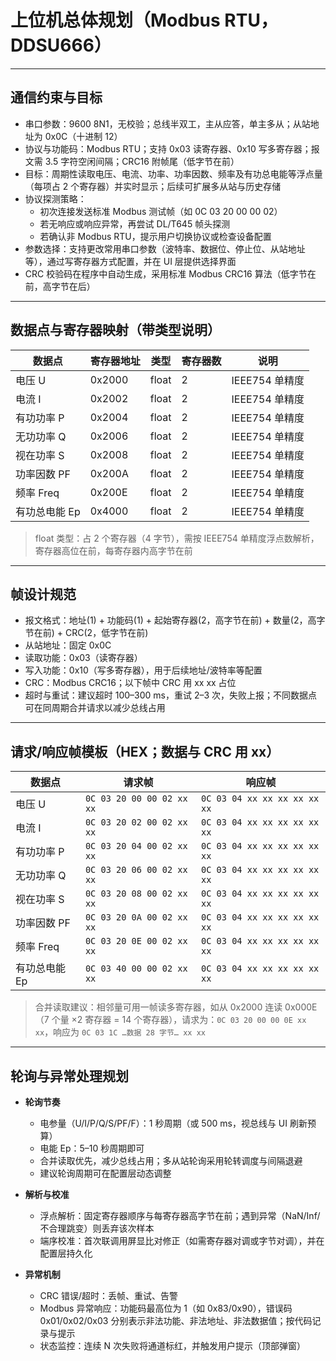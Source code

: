 # 上位机总体规划（Modbus RTU，DDSU666）

---

## 通信约束与目标

- 串口参数：9600 8N1，无校验；总线半双工，主从应答，单主多从；从站地址为 0x0C（十进制 12）
- 协议与功能码：Modbus RTU；支持 0x03 读寄存器、0x10 写多寄存器；报文需 3.5 字符空闲间隔；CRC16 附帧尾（低字节在前）
- 目标：周期性读取电压、电流、功率、功率因数、频率及有功总电能等浮点量（每项占 2 个寄存器）并实时显示；后续可扩展多从站与历史存储
- 协议探测策略：
  - 初次连接发送标准 Modbus 测试帧（如 0C 03 20 00 00 02）
  - 若无响应或响应异常，再尝试 DL/T645 帧头探测
  - 若确认非 Modbus RTU，提示用户切换协议或检查设备配置
- 参数选择：支持更改常用串口参数（波特率、数据位、停止位、从站地址等），通过写寄存器方式配置，并在 UI 层提供选择界面
- CRC 校验码在程序中自动生成，采用标准 Modbus CRC16 算法（低字节在前，高字节在后）

---

## 数据点与寄存器映射（带类型说明）

| 数据点      | 寄存器地址  | 类型    | 寄存器数 | 说明          |
| ----------- | ------------ | -------- | ---------- | ---------------- |
| 电压 U      | 0x2000       | float    | 2          | IEEE754 单精度   |
| 电流 I      | 0x2002       | float    | 2          | IEEE754 单精度   |
| 有功功率 P  | 0x2004       | float    | 2          | IEEE754 单精度   |
| 无功功率 Q  | 0x2006       | float    | 2          | IEEE754 单精度   |
| 视在功率 S  | 0x2008       | float    | 2          | IEEE754 单精度   |
| 功率因数 PF | 0x200A       | float    | 2          | IEEE754 单精度   |
| 频率 Freq   | 0x200E       | float    | 2          | IEEE754 单精度   |
| 有功总电能 Ep | 0x4000     | float    | 2          | IEEE754 单精度   |

> float 类型：占 2 个寄存器（4 字节），需按 IEEE754 单精度浮点数解析，寄存器高位在前，每寄存器内高字节在前

---

## 帧设计规范

- 报文格式：地址(1) + 功能码(1) + 起始寄存器(2，高字节在前) + 数量(2，高字节在前) + CRC(2，低字节在前)
- 从站地址：固定 0x0C
- 读取功能：0x03（读寄存器）
- 写入功能：0x10（写多寄存器），用于后续地址/波特率等配置
- CRC：Modbus CRC16；以下帧中 CRC 用 xx xx 占位
- 超时与重试：建议超时 100–300 ms，重试 2–3 次，失败上报；不同数据点可在同周期合并请求以减少总线占用

---

## 请求/响应帧模板（HEX；数据与 CRC 用 xx）

| 数据点      | 请求帧                       | 响应帧                          |
| ----------- | ---------------------------- | ------------------------------- |
| 电压 U      | `0C 03 20 00 00 02 xx xx`    | `0C 03 04 xx xx xx xx xx xx`    |
| 电流 I      | `0C 03 20 02 00 02 xx xx`    | `0C 03 04 xx xx xx xx xx xx`    |
| 有功功率 P  | `0C 03 20 04 00 02 xx xx`    | `0C 03 04 xx xx xx xx xx xx`    |
| 无功功率 Q  | `0C 03 20 06 00 02 xx xx`    | `0C 03 04 xx xx xx xx xx xx`    |
| 视在功率 S  | `0C 03 20 08 00 02 xx xx`    | `0C 03 04 xx xx xx xx xx xx`    |
| 功率因数 PF | `0C 03 20 0A 00 02 xx xx`    | `0C 03 04 xx xx xx xx xx xx`    |
| 频率 Freq   | `0C 03 20 0E 00 02 xx xx`    | `0C 03 04 xx xx xx xx xx xx`    |
| 有功总电能 Ep | `0C 03 40 00 00 02 xx xx`  | `0C 03 04 xx xx xx xx xx xx`    |

> 合并读取建议：相邻量可用一帧读多寄存器，如从 0x2000 连读 0x000E（7 个量 ×2 寄存器 = 14 个寄存器），请求为：`0C 03 20 00 00 0E xx xx`，响应为 `0C 03 1C …数据 28 字节… xx xx`

---

## 轮询与异常处理规划

- **轮询节奏**
  - 电参量（U/I/P/Q/S/PF/F）：1 秒周期（或 500 ms，视总线与 UI 刷新预算）
  - 电能 Ep：5–10 秒周期即可
  - 合并读取优先，减少总线占用；多从站轮询采用轮转调度与间隔退避
  - 建议轮询周期可在配置层动态调整

- **解析与校准**
  - 浮点解析：固定寄存器顺序与每寄存器高字节在前；遇到异常（NaN/Inf/不合理跳变）则丢弃该次样本
  - 端序校准：首次联调用屏显比对修正（如需寄存器对调或字节对调），并在配置层持久化

- **异常机制**
  - CRC 错误/超时：丢帧、重试、告警
  - Modbus 异常响应：功能码最高位为 1（如 0x83/0x90），错误码 0x01/0x02/0x03 分别表示非法功能、非法地址、非法数据值；按代码记录与提示
  - 状态监控：连续 N 次失败将通道标红，并触发用户提示（顶部弹窗）
